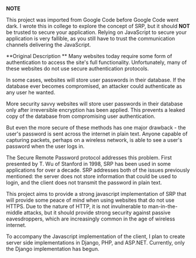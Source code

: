 **NOTE** 

This project was imported from Google Code before Google Code went dark. I wrote this in college to explore the concept of SRP, but it should **NOT** be trusted to secure your application. Relying on JavaScript to secure your application is very fallible, as you still have to trust the communication channels delivering the JavaScript.

**Original Description **
Many websites today require some form of authentication to access the site's full functionality. Unfortunately, many of these websites do not use secure authentication protocols.

In some cases, websites will store user passwords in their database. If the database ever becomes compromised, an attacker could authenticate as any user he wanted.

More security savvy websites will store user passwords in their database only after irreversible encryption has been applied. This prevents a leaked copy of the database from compromising user authentication.

But even the more secure of these methods has one major drawback - the user's password is sent across the internet in plain text. Anyone capable of capturing packets, perhaps on a wireless network, is able to see a user's password when the user logs in.

The Secure Remote Password protocol addresses this problem. First presented by T. Wu of Stanford in 1998, SRP has been used in some applications for over a decade. SRP addresses both of the issues previously mentioned: the server does not store information that could be used to login, and the client does not transmit the password in plain text.

This project aims to provide a strong javascript implementation of SRP that will provide some peace of mind when using websites that do not use HTTPS. Due to the nature of HTTP, it is not invulnerable to man-in-the-middle attacks, but it should provide strong security against passive eavesdroppers, which are increasingly common in the age of wireless internet.

To accompany the Javascript implementation of the client, I plan to create server side implementations in Django, PHP, and ASP.NET. Currently, only the Django implementation has begun.
